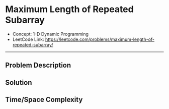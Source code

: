 # Maximum Length of Repeated Subarray

- Concept: 1-D Dynamic Programming
- LeetCode Link: https://leetcode.com/problems/maximum-length-of-repeated-subarray/

---

## Problem Description

## Solution

## Time/Space Complexity

